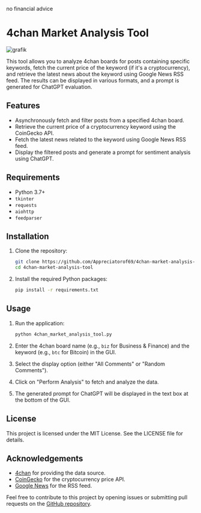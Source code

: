 no financial advice
# 4chan Market Analysis Tool

![grafik](https://github.com/Appreciatorof69/4chan-Market-Analysis-Tool/assets/124309106/97c1a36a-2e3f-46d4-8fce-73e43ae44d53)

This tool allows you to analyze 4chan boards for posts containing specific keywords, fetch the current price of the keyword (if it's a cryptocurrency), and retrieve the latest news about the keyword using Google News RSS feed. The results can be displayed in various formats, and a prompt is generated for ChatGPT evaluation.

## Features

- Asynchronously fetch and filter posts from a specified 4chan board.
- Retrieve the current price of a cryptocurrency keyword using the CoinGecko API.
- Fetch the latest news related to the keyword using Google News RSS feed.
- Display the filtered posts and generate a prompt for sentiment analysis using ChatGPT.

## Requirements

- Python 3.7+
- `tkinter`
- `requests`
- `aiohttp`
- `feedparser`

## Installation

1. Clone the repository:
   ```sh
   git clone https://github.com/Appreciatorof69/4chan-market-analysis-tool.git
   cd 4chan-market-analysis-tool
   ```

2. Install the required Python packages:
   ```sh
   pip install -r requirements.txt
   ```

## Usage

1. Run the application:
   ```sh
   python 4chan_market_analysis_tool.py
   ```

2. Enter the 4chan board name (e.g., `biz` for Business & Finance) and the keyword (e.g., `btc` for Bitcoin) in the GUI.
3. Select the display option (either "All Comments" or "Random Comments").
4. Click on "Perform Analysis" to fetch and analyze the data.
5. The generated prompt for ChatGPT will be displayed in the text box at the bottom of the GUI.


## License

This project is licensed under the MIT License. See the LICENSE file for details.

## Acknowledgements

- [4chan](https://www.4chan.org) for providing the data source.
- [CoinGecko](https://www.coingecko.com) for the cryptocurrency price API.
- [Google News](https://news.google.com) for the RSS feed.

Feel free to contribute to this project by opening issues or submitting pull requests on the [GitHub repository](https://github.com/yourusername/4chan-market-analysis-tool).
